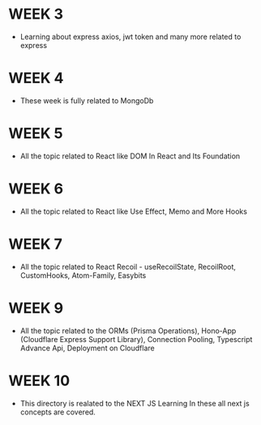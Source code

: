 # WEEK 3
- Learning about express axios, jwt token and many more related to express

# WEEK 4
- These week is fully related to MongoDb 

# WEEK 5
- All the topic related to React like DOM In React and Its Foundation

# WEEK 6
- All the topic related to React like Use Effect, Memo and More Hooks

# WEEK 7
- All the topic related to React Recoil - useRecoilState, RecoilRoot, CustomHooks, Atom-Family, Easybits

# WEEK 9
- All the topic related to the ORMs (Prisma Operations), Hono-App (Cloudflare Express Support Library), Connection Pooling, Typescript Advance Api, Deployment on Cloudflare
  
# WEEK 10 
- This directory is realated to the NEXT JS Learning In these all next js concepts are covered.
